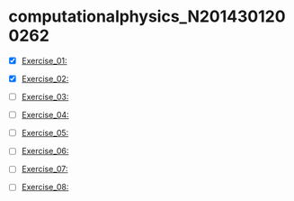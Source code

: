 # computationalphysics_N2014301200262
- [x] [Exercise_01:](https://github.com/xiongpeiyu/computationalphysics_N2014301200262/edit/master/README.md)
  
- [x] [Exercise_02:](https://www.zybuluo.com/peiyu/note/503102)
  
- [ ] [Exercise_03:](https://github.com/xiongpeiyu/computationalphysics_N2014301200262/edit/master/README.md)
  
- [ ] [Exercise_04:](https://github.com/xiongpeiyu/computationalphysics_N2014301200262/edit/master/README.md)
  
- [ ] [Exercise_05:](https://github.com/xiongpeiyu/computationalphysics_N2014301200262/edit/master/README.md)
  
- [ ] [Exercise_06:](https://github.com/xiongpeiyu/computationalphysics_N2014301200262/edit/master/README.md)
  
- [ ] [Exercise_07:](https://github.com/xiongpeiyu/computationalphysics_N2014301200262/edit/master/README.md)
  
- [ ] [Exercise_08:](https://github.com/xiongpeiyu/computationalphysics_N2014301200262/edit/master/README.md)
